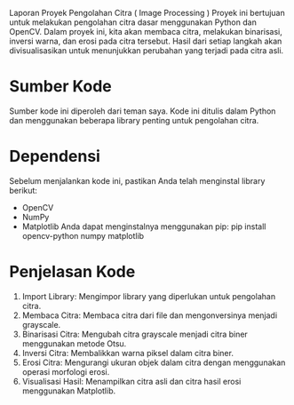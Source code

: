 Laporan Proyek Pengolahan Citra ( Image Processing )
Proyek ini bertujuan untuk melakukan pengolahan citra dasar menggunakan Python dan OpenCV. Dalam proyek ini, kita akan membaca citra, melakukan binarisasi, inversi warna, dan erosi pada citra tersebut. Hasil dari setiap langkah akan divisualisasikan untuk menunjukkan perubahan yang terjadi pada citra asli.
 
 # Sumber Kode
Sumber kode ini diperoleh dari teman saya. Kode ini ditulis dalam Python dan menggunakan beberapa library penting untuk pengolahan citra.

# Dependensi
Sebelum menjalankan kode ini, pastikan Anda telah menginstal library berikut:
- OpenCV
- NumPy
- Matplotlib
Anda dapat menginstalnya menggunakan pip:
pip install opencv-python numpy matplotlib

# Penjelasan Kode
1. Import Library: Mengimpor library yang diperlukan untuk pengolahan citra.
2. Membaca Citra: Membaca citra dari file dan mengonversinya menjadi grayscale.
3. Binarisasi Citra: Mengubah citra grayscale menjadi citra biner menggunakan metode Otsu.
4. Inversi Citra: Membalikkan warna piksel dalam citra biner.
5. Erosi Citra: Mengurangi ukuran objek dalam citra dengan menggunakan operasi morfologi erosi.
6. Visualisasi Hasil: Menampilkan citra asli dan citra hasil erosi menggunakan Matplotlib.
